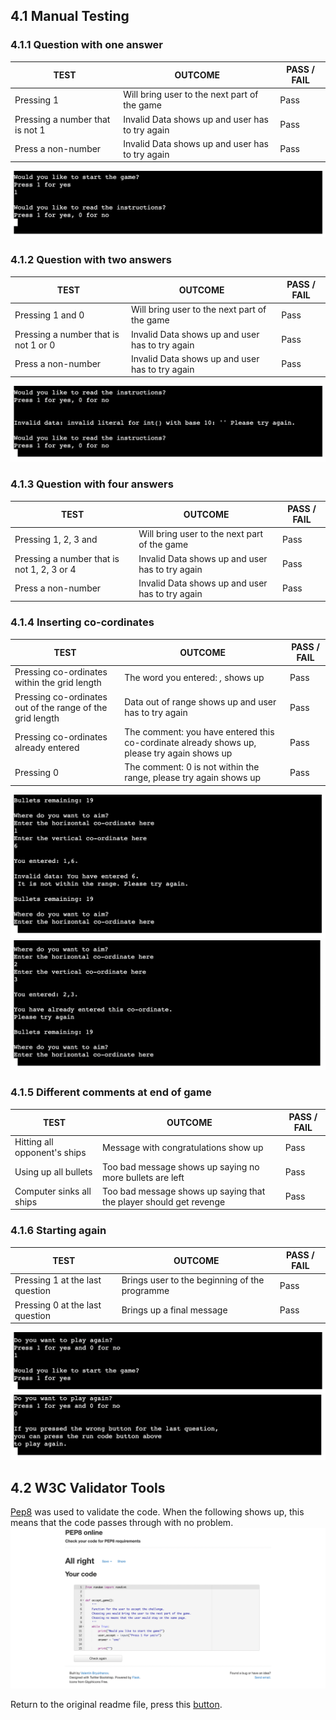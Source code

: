 ## 4.1 Manual Testing

### 4.1.1 Question with one answer
TEST            | OUTCOME                          | PASS / FAIL  
--------------- | -------------------------------- | ---------------
Pressing 1  | Will bring user to the next part of the game | Pass
Pressing a number that is not 1 | Invalid Data shows up and user has to try again| Pass
Press a non-number | Invalid Data shows up and user has to try again | Pass

![Question Passed 1](/assets/screenshots/Correct-answer-firstq.png)

### 4.1.2 Question with two answers

TEST            | OUTCOME                          | PASS / FAIL  
--------------- | -------------------------------- | ---------------
Pressing 1 and 0 | Will bring user to the next part of the game | Pass
Pressing a number that is not 1 or 0| Invalid Data shows up and user has to try again| Pass
Press a non-number | Invalid Data shows up and user has to try again | Pass

![Question enter again](/assets/screenshots/invalid-entry-no-num-second.png)

### 4.1.3 Question with four answers

TEST            | OUTCOME                          | PASS / FAIL  
--------------- | -------------------------------- | ---------------
Pressing 1, 2, 3 and | Will bring user to the next part of the game | Pass
Pressing a number that is not 1, 2, 3 or 4| Invalid Data shows up and user has to try again| Pass
Press a non-number | Invalid Data shows up and user has to try again | Pass

### 4.1.4 Inserting co-cordinates

TEST            | OUTCOME                          | PASS / FAIL  
--------------- | -------------------------------- | ---------------
Pressing co-ordinates within the grid length | The word you entered: _,_ shows up | Pass
Pressing co-ordinates out of the range of the grid length | Data out of range shows up and user has to try again | Pass
Pressing co-ordinates already entered | The comment: you have entered this co-cordinate already shows up, please try again shows up | Pass
Pressing 0 | The comment: 0 is not within the range, please try again shows up | Pass

![Co-ordinate Wrong](/assets/screenshots/coordinate-not-in-range.png)
![Co-ordinate Reenter](/assets/screenshots/coordinate-reentry.png)

### 4.1.5 Different comments at end of game

TEST            | OUTCOME                          | PASS / FAIL  
--------------- | -------------------------------- | ---------------
Hitting all opponent's ships | Message with congratulations show up | Pass
Using up all bullets | Too bad message shows up saying no more bullets are left | Pass
Computer sinks all ships | Too bad message shows up saying that the player should get revenge | Pass
### 4.1.6 Starting again

TEST            | OUTCOME                          | PASS / FAIL  
--------------- | -------------------------------- | ---------------
Pressing 1 at the last question | Brings user to the beginning of the programme| Pass
Pressing 0 at the last question | Brings up a final message | Pass

![Final Question](/assets/screenshots/paly-again-yes.png)
![Final Question 2](/assets/screenshots/play-again-no.png)

## 4.2 W3C Validator Tools

[Pep8](http://pep8online.com/) was used to validate the code. When the following shows up, this means that the code passes through with no problem.
![Code Successful](/assets/screenshots/Bug-finished.png)

Return to the original readme file, press this [button](README.md).